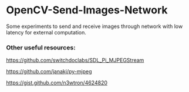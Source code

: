 # OpenCV-Send-Images-Network
Some experiments to send and receive images through network with low latency for external computation.

### Other useful resources:

https://github.com/switchdoclabs/SDL_Pi_MJPEGStream

https://github.com/janakj/py-mjpeg

https://gist.github.com/n3wtron/4624820
	